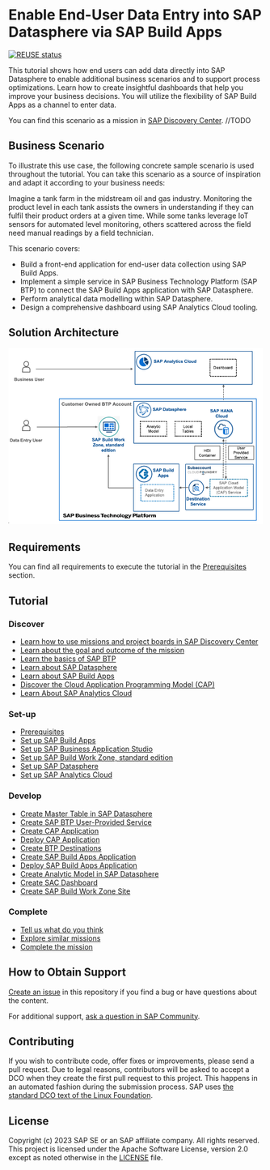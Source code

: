 # Enable End-User Data Entry into SAP Datasphere via SAP Build Apps

[![REUSE status](https://api.reuse.software/badge/github.com/SAP-samples/datasphere-build-apps-data-entry)](https://api.reuse.software/info/github.com/SAP-samples/datasphere-build-apps-data-entry)

This tutorial shows how end users can add data directly into SAP Datasphere to enable additional business scenarios and to support process optimizations. Learn how to create insightful dashboards that help you improve your business decisions. You will utilize the flexibility of SAP Build Apps as a channel to enter data.

You can find this scenario as a mission in [SAP Discovery Center](). //TODO

## Business Scenario

To illustrate this use case, the following concrete sample scenario is used throughout the tutorial. You can take this scenario as a source of inspiration and adapt it according to your business needs:

Imagine a tank farm in the midstream oil and gas industry. Monitoring the product level in each tank assists the owners in understanding if they can fulfil their product orders at a given time. While some tanks leverage IoT sensors for automated level monitoring, others scattered across the field need manual readings by a field technician.

This scenario covers:

* Build a front-end application for end-user data collection using SAP Build Apps.
* Implement a simple service in SAP Business Technology Platform (SAP BTP) to connect the SAP Build Apps application with SAP Datasphere.
* Perform analytical data modelling within SAP Datasphere.
* Design a comprehensive dashboard using SAP Analytics Cloud tooling.

## Solution Architecture

 ![Solution Architecture](./documentation/discover/goal-and-outcome-of-mission/images/solution-diagram.png)
 
## Requirements

You can find all requirements to execute the tutorial in the [Prerequisites](/documentation/set-up/mission-prerequisites/README.md) section.

## Tutorial

### Discover

 * [Learn how to use missions and project boards in SAP Discovery Center](./documentation/discover/how-to-use-missions)
 * [Learn about the goal and outcome of the mission](./documentation/discover/goal-and-outcome-of-mission)
 * [Learn the basics of SAP BTP](./documentation/discover/sap-btp-basics)
 * [Learn about SAP Datasphere](./documentation/discover/sap-datasphere)
 * [Learn about SAP Build Apps](./documentation/discover/sap-build-apps)
 * [Discover the Cloud Application Programming Model (CAP)](./documentation/discover/discover-cap)
 * [Learn About SAP Analytics Cloud](./documentation/discover/sap-analytics-cloud)

   
### Set-up

  * [Prerequisites](/documentation//set-up/mission-prerequisites/README.md)
  * [Set up SAP Build Apps](./documentation/set-up/set-up-build-apps)    
  * [Set up SAP Business Application Studio](./documentation/set-up/set-up-business-application-studio)
  * [Set up SAP Build Work Zone, standard edition](./documentation/set-up/set-up-build-work-zone)
  * [Set up SAP Datasphere](./documentation/set-up/set-up-datasphere)
  * [Set up SAP Analytics Cloud](./documentation/set-up/set-up-sac)

### Develop

  * [Create Master Table in SAP Datasphere](./documentation/develop/create-master-table)
  * [Create SAP BTP User-Provided Service](./documentation/develop/create-user-provided-service)
  * [Create CAP Application](./documentation/develop/create-cap-application)  
  * [Deploy CAP Application](./documentation/develop/deploy-cap-application)
  * [Create BTP Destinations](./documentation/develop/create-btp-destination)
  * [Create SAP Build Apps Application](./documentation/develop/create-build-apps-app)
  * [Deploy SAP Build Apps Application](./documentation/develop/deploy-build-apps-app)
  * [Create Analytic Model in SAP Datasphere](./documentation/develop/create-analytic-model)
  * [Create SAC Dashboard](./documentation/develop/create-sac-dashboard)
  * [Create SAP Build Work Zone Site](./documentation/develop/create-work-zone-site)

### Complete

   * [Tell us what do you think](./documentation/complete/give-feedback)
   * [Explore similar missions](./documentation/complete/explore-similar-missions)
   * [Complete the mission](./documentation/complete/complete-mission)



## How to Obtain Support

[Create an issue](https://github.com/SAP-samples/datasphere-build-apps-data-entry/issues) in this repository if you find a bug or have questions about the content. 

For additional support, [ask a question in SAP Community](https://answers.sap.com/questions/ask.html).

## Contributing

If you wish to contribute code, offer fixes or improvements, please send a pull request. Due to legal reasons, contributors will be asked to accept a DCO when they create the first pull request to this project. This happens in an automated fashion during the submission process. SAP uses [the standard DCO text of the Linux Foundation](https://developercertificate.org/).

## License

Copyright (c) 2023 SAP SE or an SAP affiliate company. All rights reserved. This project is licensed under the Apache Software License, version 2.0 except as noted otherwise in the [LICENSE](LICENSE) file.

